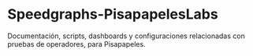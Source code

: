 # Speedgraphs-PisapapelesLabs
 Documentación, scripts, dashboards y configuraciones relacionadas con pruebas de operadores, para Pisapapeles.
